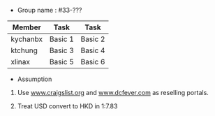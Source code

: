 * Group name : #33-???

|  Member | Task | Task |  
|----|----|----|  
| kychanbx | Basic 1 | Basic 2 |   
| ktchung | Basic 3 | Basic 4 |  
| xlinax | Basic 5 | Basic 6 |
 

* Assumption

1. Use www.craigslist.org and www.dcfever.com as reselling portals. 

2. Treat USD convert to HKD in 1:7.83  
